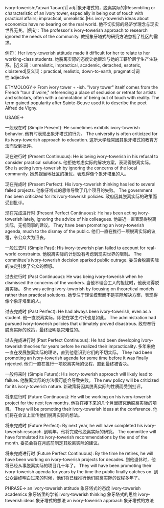 ivory-towerish:/ˈaɪvəri ˈtaʊərɪʃ/| adj.|象牙塔式的，脱离实际的|Resembling or characteristic of an ivory tower, especially in being out of touch with practical affairs; impractical, unrealistic.|His ivory-towerish ideas about economics have no bearing on the real world. 他不切实际的经济学理念与现实世界无关。|例句：The professor's ivory-towerish approach to research ignored the needs of the community.  教授象牙塔式的研究方法忽视了社区的需求。

例句：Her ivory-towerish attitude made it difficult for her to relate to her working-class students. 她脱离实际的态度让她很难与她的工薪阶层学生产生联系。|近义词：unrealistic, impractical, academic, detached, esoteric, cloistered|反义词：practical, realistic, down-to-earth, pragmatic|词性:adjective


ETYMOLOGY->
From ivory tower + -ish.  "Ivory tower" itself comes from the French "tour d'ivoire," referencing a place of seclusion or retreat for artists and scholars, often with a connotation of being out of touch with reality.  The term gained popularity after Sainte-Beuve used it to describe the poet Alfred de Vigny.


USAGE->

一般现在时 (Simple Present):
He sometimes exhibits ivory-towerish behavior. 他有时表现出象牙塔式的行为。
The university is often criticized for its ivory-towerish approach to education. 这所大学经常因其象牙塔式的教育方法而受到批评。

现在进行时 (Present Continuous):
He is being ivory-towerish in his refusal to consider practical solutions.  他拒绝考虑实际的解决方案，表现得脱离实际。
She is acting ivory-towerish by ignoring the concerns of the local community. 她忽视当地社区的担忧，表现得像个象牙塔里的人。

现在完成时 (Present Perfect):
His ivory-towerish thinking has led to several failed projects. 他象牙塔式的思维导致了几个项目的失败。
The government has been criticized for its ivory-towerish policies. 政府因其脱离实际的政策而受到批评。

现在完成进行时 (Present Perfect Continuous):
He has been acting ivory-towerish lately, ignoring the advice of his colleagues. 他最近一直表现得脱离实际，无视同事的建议。
They have been promoting an ivory-towerish agenda, much to the dismay of the public. 他们一直在推行一项脱离实际的议程，令公众大为沮丧。

一般过去时 (Simple Past):
His ivory-towerish plan failed to account for real-world constraints. 他脱离实际的计划没有考虑到现实世界的限制。
The committee's ivory-towerish decision sparked public outrage. 委员会脱离实际的决定引发了公众的愤怒。

过去进行时 (Past Continuous):
He was being ivory-towerish when he dismissed the concerns of the workers. 当他不理会工人的担忧时，他表现得脱离实际。
She was acting ivory-towerish by focusing on theoretical models rather than practical solutions. 她专注于理论模型而不是实际解决方案，表现得像个象牙塔里的人。

过去完成时 (Past Perfect):
He had always been ivory-towerish, even as a student. 他一直脱离实际，即使在学生时代也是如此。
The administration had pursued ivory-towerish policies that ultimately proved disastrous.  政府奉行脱离实际的政策，最终证明是灾难性的。

过去完成进行时 (Past Perfect Continuous):
He had been developing ivory-towerish theories for years before he realized their impracticality.  多年来他一直在发展脱离实际的理论，直到他意识到它们的不切实际。
They had been promoting an ivory-towerish agenda for some time before it was finally rejected. 他们一直在推行一项脱离实际的议程，直到最终被否决。

一般将来时 (Simple Future):
His ivory-towerish approach will likely lead to failure.  他脱离实际的方法很可能会导致失败。
The new policy will be criticized for its ivory-towerish nature. 新政策将因其脱离实际的性质而受到批评。

将来进行时 (Future Continuous):
He will be working on his ivory-towerish project for the next few months. 他将在接下来的几个月里研究他脱离实际的项目。
They will be promoting their ivory-towerish ideas at the conference. 他们将在会议上宣传他们脱离实际的想法。

将来完成时 (Future Perfect):
By next year, he will have completed his ivory-towerish research. 到明年，他将完成他脱离实际的研究。
The committee will have formulated its ivory-towerish recommendations by the end of the month.  委员会将在月底前制定其脱离实际的建议。

将来完成进行时 (Future Perfect Continuous):
By the time he retires, he will have been working on ivory-towerish projects for decades.  到他退休时，他将已经从事脱离实际的项目几十年了。
They will have been promoting their ivory-towerish agenda for years by the time the public finally catches on. 到公众最终明白过来的时候，他们将已经推行他们脱离实际的议程多年了。


PHRASE->
an ivory-towerish attitude 象牙塔式的态度
ivory-towerish academics 象牙塔里的学者
ivory-towerish thinking 象牙塔式的思维
ivory-towerish ideas  象牙塔式的想法
an ivory-towerish approach 象牙塔式的方法
